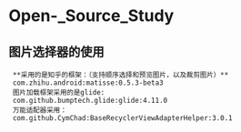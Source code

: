 # Open-_Source_Study
##  图片选择器的使用
     **采用的是知乎的框架：（支持顺序选择和预览图片，以及裁剪图片）**
     com.zhihu.android:matisse:0.5.3-beta3
     图片加载框架采用的是glide:
     com.github.bumptech.glide:glide:4.11.0
     万能适配器采用：
     com.github.CymChad:BaseRecyclerViewAdapterHelper:3.0.1
